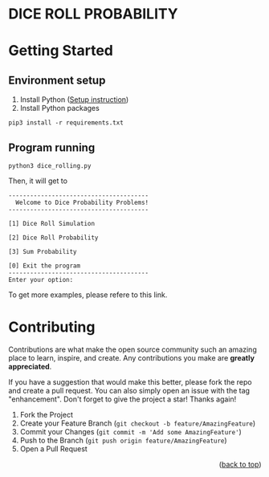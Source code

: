 DICE ROLL PROBABILITY
========================
<!-- GETTING STARTED -->
# Getting Started
## Environment setup
1. Install Python (<a target="_blank" href="https://wiki.python.org/moin/BeginnersGuide">Setup instruction</a>)
2. Install Python packages
```console 
pip3 install -r requirements.txt 
``` 

<!-- PROGRAM RUNNING -->
## Program running
```console 
python3 dice_rolling.py
``` 
Then, it will get to
```
---------------------------------------
  Welcome to Dice Probability Problems!
---------------------------------------

[1] Dice Roll Simulation

[2] Dice Roll Probability

[3] Sum Probability

[0] Exit the program
---------------------------------------
Enter your option: 
```
To get more examples, please refere to this link.
<!-- CONTRIBUTING -->
# Contributing

Contributions are what make the open source community such an amazing place to learn, inspire, and create. Any contributions you make are **greatly appreciated**.

If you have a suggestion that would make this better, please fork the repo and create a pull request. You can also simply open an issue with the tag "enhancement".
Don't forget to give the project a star! Thanks again!

1. Fork the Project
2. Create your Feature Branch (`git checkout -b feature/AmazingFeature`)
3. Commit your Changes (`git commit -m 'Add some AmazingFeature'`)
4. Push to the Branch (`git push origin feature/AmazingFeature`)
5. Open a Pull Request

<p align="right">(<a href="#readme-top">back to top</a>)</p>